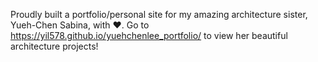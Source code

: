 Proudly built a portfolio/personal site for my amazing architecture sister, Yueh-Chen Sabina, with ❤️. Go to https://yil578.github.io/yuehchenlee_portfolio/ to view her beautiful architecture projects!
